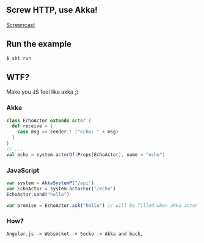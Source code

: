 ## Screw HTTP, use Akka! ##

[Screencast](http://s.teamon.eu/akka%20-%20Broadband.m4v)

## Run the example ##

```bash
$ sbt run
```

## WTF? ##

Make you JS feel like akka ;)

### Akka ###

```scala
class EchoActor extends Actor {
  def receive = {
    case msg => sender ! ("echo: " + msg)
  }
}
// ...
val echo = system.actorOf(Props[EchoActor], name = "echo")
```

### JavaScript ###

```js
var system = AkkaSystemP("/api")
var EchoActor = system.actorFor("/echo")
EchoActor.send("hello")

var promise = EchoActor.ask("hello") // will be filled when akka actor replies
```

### How? ###

```
Angular.js -> Websocket -> Socko -> Akka and back,
```
  
